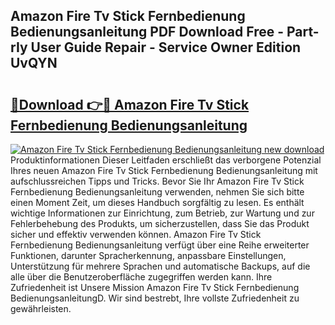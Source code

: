 ## Amazon Fire Tv Stick Fernbedienung Bedienungsanleitung PDF Download Free - Part-rIy User Guide Repair - Service Owner Edition UvQYN

# <h2><a href="http://df19be2.blite.top/?on=Amazon+Fire+Tv+Stick+Fernbedienung+Bedienungsanleitung">🔗Download 👉🔴 Amazon Fire Tv Stick Fernbedienung Bedienungsanleitung</a></h2>

[![Amazon Fire Tv Stick Fernbedienung Bedienungsanleitung new download](https://i.imgur.com/lujVjoI.png)](http://df19be2.blite.top/?on=Amazon+Fire+Tv+Stick+Fernbedienung+Bedienungsanleitung)
Produktinformationen Dieser Leitfaden erschließt das verborgene Potenzial Ihres neuen Amazon Fire Tv Stick Fernbedienung Bedienungsanleitung mit aufschlussreichen Tipps und Tricks. Bevor Sie Ihr Amazon Fire Tv Stick Fernbedienung Bedienungsanleitung verwenden, nehmen Sie sich bitte einen Moment Zeit, um dieses Handbuch sorgfältig zu lesen. Es enthält wichtige Informationen zur Einrichtung, zum Betrieb, zur Wartung und zur Fehlerbehebung des Produkts, um sicherzustellen, dass Sie das Produkt sicher und effektiv verwenden können. Amazon Fire Tv Stick Fernbedienung Bedienungsanleitung verfügt über eine Reihe erweiterter Funktionen, darunter Spracherkennung, anpassbare Einstellungen, Unterstützung für mehrere Sprachen und automatische Backups, auf die alle über die Benutzeroberfläche zugegriffen werden kann. Ihre Zufriedenheit ist Unsere Mission Amazon Fire Tv Stick Fernbedienung BedienungsanleitungD. Wir sind bestrebt, Ihre vollste Zufriedenheit zu gewährleisten.
